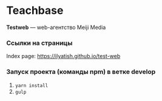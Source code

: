 # Teachbase

<strong>Testweb</strong> — web-агентство Meiji Media

### Ссылки на страницы

Index page: https://ilyatish.github.io/test-web

### Запуск проекта (команды npm) в ветке develop

1. `yarn install`
2. `gulp`
